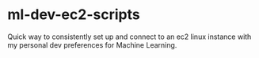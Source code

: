 # ml-dev-ec2-scripts
Quick way to consistently set up and connect to an ec2 linux instance with my personal dev preferences for Machine Learning.
